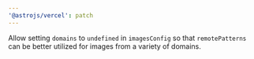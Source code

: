 ```yaml
---
'@astrojs/vercel': patch
---
```


Allow setting `domains` to `undefined` in `imagesConfig` so that `remotePatterns` can be better utilized for images from a variety of domains.
